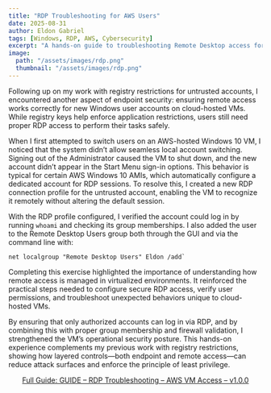 ```yaml
---
title: "RDP Troubleshooting for AWS Users"
date: 2025-08-31
author: Eldon Gabriel
tags: [Windows, RDP, AWS, Cybersecurity]
excerpt: "A hands-on guide to troubleshooting Remote Desktop access for new user accounts on AWS-hosted Windows 10 VMs."
image:
  path: "/assets/images/rdp.png"
  thumbnail: "/assets/images/rdp.png"
---
```


Following up on my work with registry restrictions for untrusted accounts, I encountered another aspect of endpoint security: ensuring remote access works correctly for new Windows user accounts on cloud-hosted VMs. While registry keys help enforce application restrictions, users still need proper RDP access to perform their tasks safely.  

When I first attempted to switch users on an AWS-hosted Windows 10 VM, I noticed that the system didn’t allow seamless local account switching. Signing out of the Administrator caused the VM to shut down, and the new account didn’t appear in the Start Menu sign-in options. This behavior is typical for certain AWS Windows 10 AMIs, which automatically configure a dedicated account for RDP sessions. To resolve this, I created a new RDP connection profile for the untrusted account, enabling the VM to recognize it remotely without altering the default session.  

With the RDP profile configured, I verified the account could log in by running `whoami` and checking its group memberships. I also added the user to the Remote Desktop Users group both through the GUI and via the command line with:  

```
net localgroup "Remote Desktop Users" Eldon /add`
```

Completing this exercise highlighted the importance of understanding how remote access is managed in virtualized environments. It reinforced the practical steps needed to configure secure RDP access, verify user permissions, and troubleshoot unexpected behaviors unique to cloud-hosted VMs.  

By ensuring that only authorized accounts can log in via RDP, and by combining this with proper group membership and firewall validation, I strengthened the VM’s operational security posture. This hands-on experience complements my previous work with registry restrictions, showing how layered controls—both endpoint and remote access—can reduce attack surfaces and enforce the principle of least privilege.  

<p align="center">
  <a href="https://github.com/EldonGabriel/eldongabriel.github.io/blob/main/assets/guides/GUIDE%20%E2%80%93%20Endpoint%20Security%20with%20the%20Windows%20Registry%20%E2%80%93%20v1.0.0.pdf" target="_blank">
    Full Guide: GUIDE – RDP Troubleshooting – AWS VM Access – v1.0.0
  </a>
</p>
